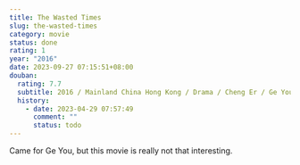 ```yaml
---
title: The Wasted Times
slug: the-wasted-times
category: movie
status: done
rating: 1
year: "2016"
date: 2023-09-27 07:15:51+08:00
douban:
  rating: 7.7
  subtitle: 2016 / Mainland China Hong Kong / Drama / Cheng Er / Ge You Zhang Ziyi
  history:
    - date: 2023-04-29 07:57:49
      comment: ""
      status: todo
---
```


Came for Ge You, but this movie is really not that interesting.
